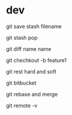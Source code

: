# dev

git save stash filename

git stash pop


git diff name name

git chechkout -b feature1


git rest hard and soft 

git bitbucket

git rebase and merge


git remote -v

